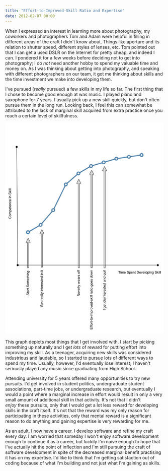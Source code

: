 ```yaml
---
title: "Effort-to-Improved-Skill Ratio and Expertise"
date: 2012-02-07 00:00
---
```


When I expressed an interest in learning more about photography, my coworkers and photographers Tom and Adam were helpful in filling in different areas of the craft I didn't know about. Things like aperture and its relation to shutter speed, different styles of lenses, etc. Tom pointed out that I can get a used DSLR on the Internet for pretty cheap, and indeed I can.&nbsp;I pondered it for a few weeks before deciding not to get into photography; I do&nbsp;_not_&nbsp;need another hobby to spend my valuable time and money on. As I was thinking about getting into photography, and speaking with different photographers on our team, it got me thinking about skills and the time investment we make into developing them.

I've pursued (_really_ pursued) a few skills in my life so far. The first thing that I chose to become good enough at was music. I played piano and saxophone for 7 years. I usually pick up a new skill quickly, but don't often pursue them in the long run. Looking back, I feel this can somewhat be attributed to the lack of marginal skill acquired from extra practice once you reach a certain level of skillfulness.

 ![](/img/import/blog/2012/02/effort-to-improved-skill-ratio-and-expertise/A29666DCFAB346DAB48F4D35BECD2613.png)

This graph depicts most things that I get involved with. I start by picking something up naturally and I get _lots_&nbsp;of reward for putting effort into improving my skill. As a teenager, acquiring new skills was considered industrious and laudable, so I started to pursue lots of different ways to spend my time. Usually, however, I'd eventually lose interest; I haven't seriously played any music since graduating from High School.

Attending university for 5 years offered many opportunities to try new pursuits. I'd get involved in student politics, undergraduate student associations, part-time jobs, or undergraduate research, but eventually I would a point where a marginal increase in effort would result in only a very small amount of additional skill in that activity. It's not that I didn't _enjoy_&nbsp;these pursuits, only that I would get a lot less reward for developing skills in the craft itself. It's not that the reward was my only reason for participating in these activities, only that mental reward is a significant reason to do anything and gaining expertise is very rewarding for me.

As an adult, I now have a career. I develop software and refine my craft every day. I am worried that someday I won't enjoy software development enough to continue it as a career, but luckily I'm naive enough to hope that I've actually hit the point of inflection and I'm still pursuing the craft of software development in spite of the decreased marginal benefit practising it has on my expertise. I'd like to think that I'm getting satisfaction out of coding because of what I'm building and not just what I'm gaining as skills.

<!-- more -->
